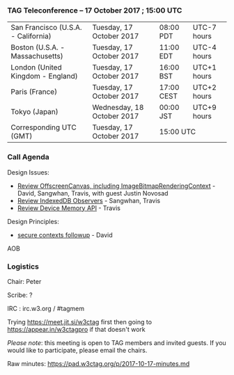 ### TAG Teleconference – 17 October 2017 ; 15:00 UTC

<table>
<tr><td> San Francisco (U.S.A. - California) <td> Tuesday, 17 October 2017 <td> 08:00 PDT <td> UTC-7 hours
<tr><td> Boston (U.S.A. - Massachusetts) <td> Tuesday, 17 October 2017 <td> 11:00 EDT <td> UTC-4 hours
<tr><td> London (United Kingdom - England) <td> Tuesday, 17 October 2017 <td> 16:00 BST <td> UTC+1 hours
<tr><td> Paris (France) <td> Tuesday, 17 October 2017 <td> 17:00 CEST <td> UTC+2 hours
<tr><td> Tokyo (Japan) <td> Wednesday, 18 October 2017 <td> 00:00 JST <td> UTC+9 hours
<tr><td> Corresponding UTC (GMT) <td> Tuesday, 17 October 2017 <td colspan=2> 15:00 UTC
</table>

### Call Agenda

Design Issues: 
* [Review OffscreenCanvas, including ImageBitmapRenderingContext](https://github.com/w3ctag/design-reviews/issues/141) - David, Sangwhan, Travis, with guest Justin Novosad
* [Review IndexedDB Observers](https://github.com/w3ctag/design-reviews/issues/189) - Sangwhan, Travis
* [Review Device Memory API](https://github.com/w3ctag/design-reviews/issues/190) - Travis

Design Principles: 
* [secure contexts followup](https://github.com/w3ctag/design-principles/pull/75) - David

AOB

### Logistics

Chair: Peter

Scribe: ?

IRC : irc.w3.org / #tagmem

Trying https://meet.jit.si/w3ctag first then going to https://appear.in/w3ctagpro if that doesn't work

*Please note*: this meeting is open to TAG members and invited guests. If you would like to participate, please email the chairs.

Raw minutes: https://pad.w3ctag.org/p/2017-10-17-minutes.md
